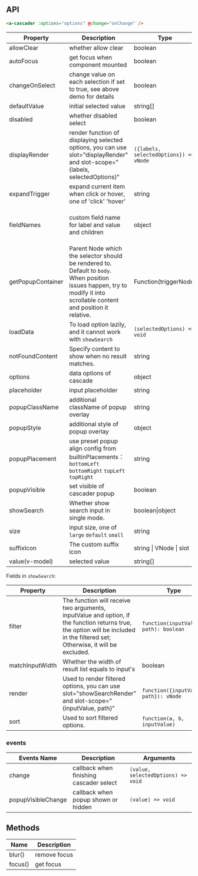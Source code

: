 
## API

````html
<a-cascader :options="options" @change="onChange" />
````

| Property | Description | Type | Default |
| -------- | ----------- | ---- | ------- |
| allowClear | whether allow clear | boolean | true |
| autoFocus | get focus when component mounted | boolean | false |
| changeOnSelect | change value on each selection if set to true, see above demo for details | boolean | false |
| defaultValue | initial selected value | string\[] | \[] |
| disabled | whether disabled select | boolean | false |
| displayRender | render function of displaying selected options, you can use slot="displayRender" and slot-scope="{labels, selectedOptions}" | `({labels, selectedOptions}) => vNode` | `labels => labels.join(' / ')` |
| expandTrigger | expand current item when click or hover, one of 'click' 'hover' | string | 'click' |
| fieldNames | custom field name for label and value and children | object | `{ label: 'label', value: 'value', children: 'children' }` |
| getPopupContainer | Parent Node which the selector should be rendered to. Default to `body`. When position issues happen, try to modify it into scrollable content and position it relative. | Function(triggerNode) | () => document.body |
| loadData | To load option lazily, and it cannot work with `showSearch` | `(selectedOptions) => void` | - |
| notFoundContent | Specify content to show when no result matches. | string | 'Not Found' |
| options | data options of cascade | object | - |
| placeholder | input placeholder | string | 'Please select' |
| popupClassName | additional className of popup overlay | string | - |
| popupStyle | additional style of popup overlay | object | {} |
| popupPlacement | use preset popup align config from builtinPlacements：`bottomLeft` `bottomRight` `topLeft` `topRight` | string | `bottomLeft` |
| popupVisible | set visible of cascader popup | boolean | - |
| showSearch | Whether show search input in single mode. | boolean\|object | false |
| size | input size, one of `large` `default` `small` | string | `default` |
| suffixIcon | The custom suffix icon | string \| VNode \| slot | - |
| value(v-model) | selected value | string\[] | - |

Fields in `showSearch`:

| Property | Description | Type | Default |
| -------- | ----------- | ---- | ------- |
| filter | The function will receive two arguments, inputValue and option, if the function returns true, the option will be included in the filtered set; Otherwise, it will be excluded. | `function(inputValue, path): boolean` |  |
| matchInputWidth | Whether the width of result list equals to input's | boolean |  |
| render | Used to render filtered options, you can use slot="showSearchRender" and slot-scope="{inputValue, path}" | `function({inputValue, path}): vNode` |  |
| sort | Used to sort filtered options. | `function(a, b, inputValue)` |  |

### events
| Events Name | Description | Arguments |
| --- | --- | --- |
| change | callback when finishing cascader select | `(value, selectedOptions) => void` | - |
| popupVisibleChange | callback when popup shown or hidden | `(value) => void` | - |

## Methods

| Name | Description |
| ---- | ----------- |
| blur() | remove focus |
| focus() | get focus |


